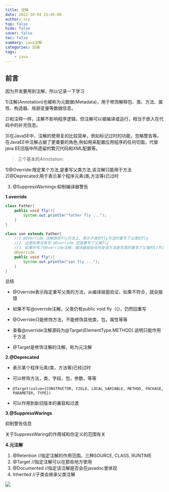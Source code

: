 ```yaml
---
title: 注解
date: 2022-10-04 15:45:00
author: scy
top: false
hide: false
cover: false
toc: false
summary: java注解
categories: 后端
tags:
	- java
---
```




## 前言

因为开发要用到注解，所以记录一下学习

1)注解(Annotation)也被称为元数据(Metadata)，用于修饰解释包、类、方法、属性、构造器、局部变量等数据信息。

2)和注释一样，注解不影响程序逻辑，但注解可以被编译或运行，相当于嵌入在代码中的补充信息。

3)在JavaSE中，注解的使用复的比较简单，例如标记过时的功能，忽略警告等。在JavaEE中注解占据了更重要的角色,例如用来配置应用程序的任何切面，代替java EE旧版中所遗留的繁冗代码和XML配置等。







>三个基本的Annotation:

1)@Override:限定某个方法,是重写父类方法,该注解只能用于方法2)@Deprecated:用于表示某个程序元素(类,方法等)已过时

3) @SuppressWarnings:抑制编译器警告



**1.override**

```java
class Father{
    public void fly(){
        System.out.println("father fly ...");
    }
}

class son extends Father{
    //1.@Override 注解放在fly方法上，表示子类的fly方法时重写了父类的fly
    //2．这里如果没有写 @Override 还是重写了父类fly
    //3．如果你写了@Override注解，编译器就会去检查该方法是否真的重写了父类的l/方法，如果的确重写了，则编译通过，如果没有构成重写，则编译错误
    @Override
    public void fly(){
        System.out.println("son fly ...");
    }
}
```

总结

- @Override表示指定重写父类的方法，从编译层面验证，如果不符合，就会报错

- 如果不写@override注解，父类仍有public void fly（{}，仍然回重写
- @Override只能修饰方法，不能修饰其他类，包，属性等等
- 查看@override注解源码为@Target(ElementType.METHOD).说明只能作用于方法
- @Target是修饰注解的注解，称为元注解



**2.@Deprecated**

- 表示某个程序元素(类，方法等)已经过时

- 可以修饰方法，类，字段，包，参数，等等

- ```
  @Target(value={CONSTRUCTOR, FIELD, LOCAL_VARIABLE, METHOD, PACKAGE, PARAMETER, TYPE})
  ```

- 可以作用到新旧版本的兼容和过渡



**3.@SuppressWarings**

抑制警告信息

关于SuppressWaring的作用域和你定义的范围有关







**4.元注解**

1. @Retention //指定注解的作用范围。三种SOURCE, CLASS, RUNTIME
2. @Target //指定注解可以在那些地方使用
3. @Documented //指定该注解是否会在javadoc里体现
4. Inherited //子类会继承父类注解

![](https://cdn.jsdelivr.net/gh/Shirasawa-zs/BlogImage@main/img/20221004163309.png)